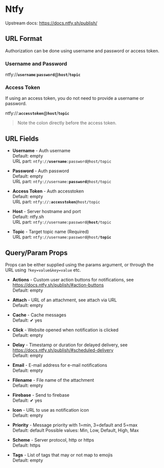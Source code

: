 # Ntfy

Upstream docs: https://docs.ntfy.sh/publish/

## URL Format

Authorization can be done using username and password or access token.

### Username and Password

<span class="bk">ntfy://**`username`**:**`password`**@**`host`**/**`topic`**</span>

### Access Token

If using an access token, you do not need to provide a username or password.

<span class="bk">ntfy://:**`accesstoken`**@**`host`**/**`topic`**</span>

> Note the colon directly before the access token.

## URL Fields

- **Username** - Auth username<br>
  Default: empty<br>
  URL part: <code>ntfy://<strong>username</strong>:password@host/topic</code>

- **Password** - Auth password<br>
  Default: empty<br>
  URL part: <code>ntfy://username:<strong>password</strong>@host/topic</code>

- **Access Token** - Auth accesstoken<br>
  Default: empty<br>
  URL part: <code>ntfy://:<strong>accesstoken</strong>@host/topic</code>

- **Host** - Server hostname and port<br>
  Default: ntfy.sh<br>
  URL part: <code>ntfy://username:password@<strong>host</strong>/topic</code>

- **Topic** - Target topic name (Required)<br>
  URL part: <code>ntfy://username:password@host/<strong>topic</strong></code>

## Query/Param Props

Props can be either supplied using the params argument, or through the URL using `?key=value&key=value` etc.

- **Actions** - Custom user action buttons for notifications, see https://docs.ntfy.sh/publish/#action-buttons<br>
  Default: empty

- **Attach** - URL of an attachment, see attach via URL<br>
  Default: empty

- **Cache** - Cache messages<br>
  Default: ✔ yes

- **Click** - Website opened when notification is clicked<br>
  Default: empty

- **Delay** - Timestamp or duration for delayed delivery, see https://docs.ntfy.sh/publish/#scheduled-delivery<br>
  Default: empty

- **Email** - E-mail address for e-mail notifications<br>
  Default: empty

- **Filename** - File name of the attachment<br>
  Default: empty

- **Firebase** - Send to firebase<br>
  Default: ✔ yes

- **Icon** - URL to use as notification icon<br>
  Default: empty

- **Priority** - Message priority with 1=min, 3=default and 5=max<br>
  Default: default
  Possible values: Min, Low, Default, High, Max

- **Scheme** - Server protocol, http or https<br>
  Default: https

- **Tags** - List of tags that may or not map to emojis<br>
  Default: empty
